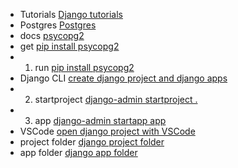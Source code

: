 - Tutorials [Django tutorials](https://youtu.be/unFGJhIvHU4?t=39)
- Postgres [Postgres](https://youtu.be/unFGJhIvHU4?t=43)
- docs [psycopg2](https://youtu.be/unFGJhIvHU4?t=49)
- get [pip install psycopg2](https://youtu.be/unFGJhIvHU4?t=56)
- 1. run [pip install psycopg2](https://youtu.be/unFGJhIvHU4?t=59)
- Django CLI [create django project and django apps](https://youtu.be/unFGJhIvHU4?t=63)
- 2. startproject [django-admin startproject .](https://youtu.be/unFGJhIvHU4?t=73)
- 3. app [django-admin startapp app](https://youtu.be/unFGJhIvHU4?t=76)
- VSCode [open django project with VSCode](https://youtu.be/unFGJhIvHU4?t=80)
- project folder [django project folder](https://youtu.be/unFGJhIvHU4?t=87)
- app folder [django app folder](https://youtu.be/unFGJhIvHU4?t=89)